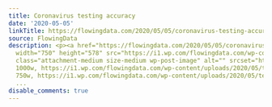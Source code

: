 ```yaml
---
title: Coronavirus testing accuracy
date: '2020-05-05'
linkTitle: https://flowingdata.com/2020/05/05/coronavirus-testing-accuracy/
source: FlowingData
description: <p><a href="https://flowingdata.com/2020/05/05/coronavirus-testing-accuracy/"><img
  width="750" height="578" src="https://i1.wp.com/flowingdata.com/wp-content/uploads/2020/05/testing-for-antibodies.png?fit=750%2C578&amp;ssl=1"
  class="attachment-medium size-medium wp-post-image" alt="" srcset="https://i1.wp.com/flowingdata.com/wp-content/uploads/2020/05/testing-for-antibodies.png?w=1000&amp;ssl=1
  1000w, https://i1.wp.com/flowingdata.com/wp-content/uploads/2020/05/testing-for-antibodies.png?resize=750%2C578&amp;ssl=1
  750w, https://i1.wp.com/flowingdata.com/wp-content/uploads/2020/05/testing-for-a
  ...
disable_comments: true
---
```

<p><a href="https://flowingdata.com/2020/05/05/coronavirus-testing-accuracy/"><img width="750" height="578" src="https://i1.wp.com/flowingdata.com/wp-content/uploads/2020/05/testing-for-antibodies.png?fit=750%2C578&amp;ssl=1" class="attachment-medium size-medium wp-post-image" alt="" srcset="https://i1.wp.com/flowingdata.com/wp-content/uploads/2020/05/testing-for-antibodies.png?w=1000&amp;ssl=1 1000w, https://i1.wp.com/flowingdata.com/wp-content/uploads/2020/05/testing-for-antibodies.png?resize=750%2C578&amp;ssl=1 750w, https://i1.wp.com/flowingdata.com/wp-content/uploads/2020/05/testing-for-a ...